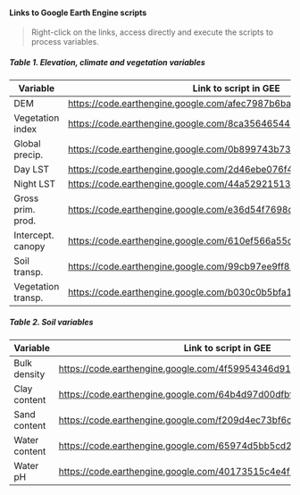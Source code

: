 #### Links to Google Earth Engine scripts
> Right-click on the links, access directly and execute the scripts to process variables.

##### Table 1. Elevation, climate and vegetation variables

|Variable         |Link to script in GEE |
|-----------------|----------------------|
|DEM              |https://code.earthengine.google.com/afec7987b6ba26d83a24cf1950d87b75 |
|Vegetation index |https://code.earthengine.google.com/8ca356465444d1422b20636b8fa6f804 |
|Global precip.   |https://code.earthengine.google.com/0b899743b73a1d7bbc5fafc3a17ab05d |
|Day LST          |https://code.earthengine.google.com/2d46ebe076f49692e02d96cb32ff03b8 |
|Night LST        |https://code.earthengine.google.com/44a52921513d6b372dad42ac6fe8de8f |
|Gross prim. prod.|https://code.earthengine.google.com/e36d54f7698c0ccf0c7a038fafd89d34 |
|Intercept. canopy|https://code.earthengine.google.com/610ef566a55cbd8e0f0e17b75ae80378 |
|Soil transp.     |https://code.earthengine.google.com/99cb97ee9ff855b5c137145ac113f907 |
|Vegetation transp.|https://code.earthengine.google.com/b030c0b5bfa1f4bd6dcb509fd67c8574 |

##### Table 2. Soil variables

|Variable         |Link to script in GEE |
|-----------------|----------------------|
|Bulk density     |https://code.earthengine.google.com/4f59954346d91d1716d1d3f41cd99353 |
|Clay content     |https://code.earthengine.google.com/64b4d97d00dfbf05d537ee64302aa601 |
|Sand content     |https://code.earthengine.google.com/f209d4ec73bf6c954050b0d3501e4f35 |
|Water content    |https://code.earthengine.google.com/65974d5bb5cd25a0f8963416435ac5bc |
|Water pH         |https://code.earthengine.google.com/40173515c4e4f1cdcbac179f0e373396 |
